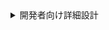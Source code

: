 <details>
  <summary>開発者向け詳細設計</summary>

```mermaid
erDiagram
  final {
    STRING account_id  "取引先ID"
    STRING contract_application_history_id  "契約申込履歴ID"
    STRING contract_application_product_history_id  "契約申込商品履歴ID"
    STRING hassei_sales_id  "発生売上ID"
    STRING related_hassei_sales_id  "関連する発生売上ID。親が存在しない場合はNULLとなる。"
    DATETIME action_tm  "発生日時"
    INTEGER offsetting_sales_price  "発生売上の合計"
    INTEGER offsetting_mae_kensu_count  "前工程件数の合計"
    INTEGER offsetting_ato_kensu_count  "後工程件数の合計"
    TIMESTAMP da_sys__created_at  "エクスポート時のタイムスタンプ"
    STRING da_sys__created_by  "エクスポート実行者"
  }
```

> [!WARNING]
> 今回は発生日を更新する対応は要件外だったので対応していない。
> 一般的な相殺処理では、処理を適用した日時で発生日を更新することが多い。
> 発生日が変化してしまう影響は未知なので、今後の検討材料になる可能性はある点は留意する必要がある。

:::note warn
警告
○○に注意してください。
:::

| 発生売上ID | 関連発生売上ID | 発生日 | 前工程件数 | 発生売上 |
| :--- | :--- | :--- | ---: | ---: |
| <span style="color: red">a1610000009XdYHAA0</span> | | 2014-03-20 | 1 | 50000 |
| a1610000009XobfAAC | <span style="color: red">a1610000009XdYHAA0</span> | 2014-03-27 | -1 | -50000 |

</details>
